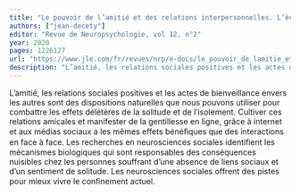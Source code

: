 ```yaml
---
title: "Le pouvoir de l’amitié et des relations interpersonnelles. L’éclairage des neurosciences sociales"
authors: ["jean-decety"]
editor: "Revue de Neuropsychologie, vol 12, n°2"
year: 2020
pages: 1226127
url: "https://www.jle.com/fr/revues/nrp/e-docs/le_pouvoir_de_lamitie_et_des_relations_interpersonnelles._leclairage_des_neurosciences_sociales_318101/article.phtml"
description: "L’amitié, les relations sociales positives et les actes de bienveillance envers les autres sont des dispositions naturelles que nous pouvons utiliser pour combattre les effets délétères de la solitude et de l’isolement."
---
```


L’amitié, les relations sociales positives et les actes de bienveillance envers les autres sont des dispositions naturelles que nous pouvons utiliser pour combattre les effets délétères de la solitude et de l’isolement. Cultiver ces relations amicales et manifester de la gentillesse en ligne, grâce à internet et aux médias sociaux a les mêmes effets bénéﬁques que des interactions en face à face. Les recherches en neurosciences sociales identiﬁent les mécanismes biologiques qui sont responsables des conséquences nuisibles chez les personnes souffrant d’une absence de liens sociaux et d’un sentiment de solitude. Les neurosciences sociales offrent des pistes pour mieux vivre le conﬁnement actuel.

